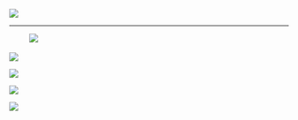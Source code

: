 
![](https://github.com/dlrltjq1004/resume/blob/master/document/document_images/NTT_Logo.PNG)

- - -
　
 　
![](https://github.com/dlrltjq1004/resume/blob/master/document/document_images/NTT_소개.PNG)

![](https://github.com/dlrltjq1004/resume/blob/master/document/document_images/NTT_1~12.PNG)

![](https://github.com/dlrltjq1004/resume/blob/master/document/document_images/NTT_13~19.PNG)

![](https://github.com/dlrltjq1004/resume/blob/master/document/document_images/NTT_20~32.PNG)

![](https://github.com/dlrltjq1004/resume/blob/master/document/document_images/NTT_33~38.PNG)
